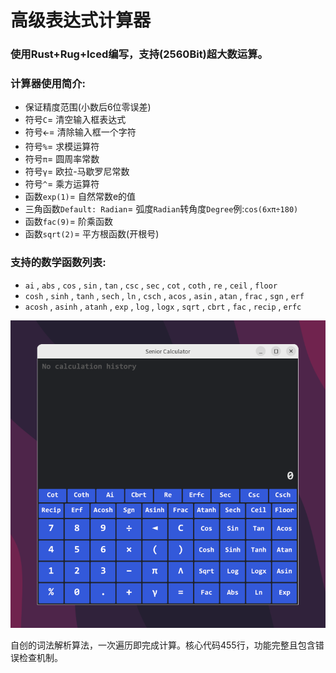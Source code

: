 # 高级表达式计算器

### 使用Rust+Rug+Iced编写，支持(2560Bit)超大数运算。

### 计算器使用简介:

- 保证精度范围(小数后6位零误差)
- 符号`C`= 清空输入框表达式
- 符号`🡨`= 清除输入框一个字符
- 符号`%`= 求模运算符
- 符号`π`= 圆周率常数
- 符号`γ`= 欧拉-马歇罗尼常数
- 符号`^`= 乘方运算符
- 函数`exp(1)`= 自然常数e的值
- 三角函数`Default: Radian`= 弧度`Radian`转角度`Degree`例:`cos(6xπ÷180)`
- 函数`fac(9)`= 阶乘函数
- 函数`sqrt(2)`= 平方根函数(开根号)

### 支持的数学函数列表:

- `ai` , `abs` , `cos` , `sin` , `tan` , `csc` , `sec` , `cot` , `coth` , `re` , `ceil` , `floor`
- `cosh` , `sinh` , `tanh` , `sech` , `ln` , `csch` , `acos` , `asin` , `atan` , `frac` , `sgn` , `erf`
- `acosh` , `asinh` , `atanh` , `exp` , `log` , `logx` , `sqrt` , `cbrt` , `fac` , `recip` , `erfc`

![image](https://github.com/lhjok/Calculator/raw/master/assets/calc.png)

自创的词法解析算法，一次遍历即完成计算。核心代码455行，功能完整且包含错误检查机制。
